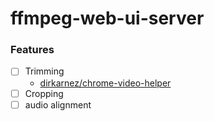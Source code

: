 ffmpeg-web-ui-server
====================
### Features
- [ ] Trimming
  - [dirkarnez/chrome-video-helper](https://github.com/dirkarnez/chrome-video-helper)
- [ ] Cropping
- [ ] audio alignment
